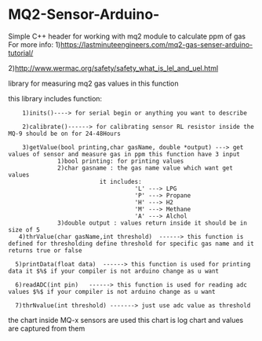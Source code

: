 # MQ2-Sensor-Arduino-
Simple C++ header for working with mq2 module to calculate ppm of gas
For more info:
1)https://lastminuteengineers.com/mq2-gas-senser-arduino-tutorial/

2)http://www.wermac.org/safety/safety_what_is_lel_and_uel.html

library for measuring mq2 gas values in this function
 
 this library includes  function:
        
        1)inits()----> for serial begin or anything you want to describe
              
        2)calibrate()------> for calibrating sensor RL resistor inside the MQ-9 should be on for 24-48Hours
              
        3)getValue(bool printing,char gasName, double *output) ---> get values of sensor and measure gas in ppm this function have 3 input
                  1)bool printing: for printing values
                  2)char gasname : the gas name value which want get values 
                              it includes: 
                                        'L' ---> LPG
                                        'P' ---> Propane
                                        'H' ---> H2
                                        'M' ---> Methane
                                        'A' ---> Alchol
                  3)double output : values return inside it should be in size of 5
       4)thrValue(char gasName,int threshold)  ------> this function is defined for thresholding define threshold for specific gas name and it returns true or false
              
      5)printData(float data)  ------> this function is used for printing data it $%$ if your compiler is not arduino change as u want
           
      6)readADC(int pin)   ------> this function is used for reading adc values $%$ if your compiler is not arduino change as u want
      
      7)thrNvalue(int threshold) -------> just use adc value as threshold

 
 
 the chart inside MQ-x sensors are used 
 this chart is log chart and values are captured from them 
